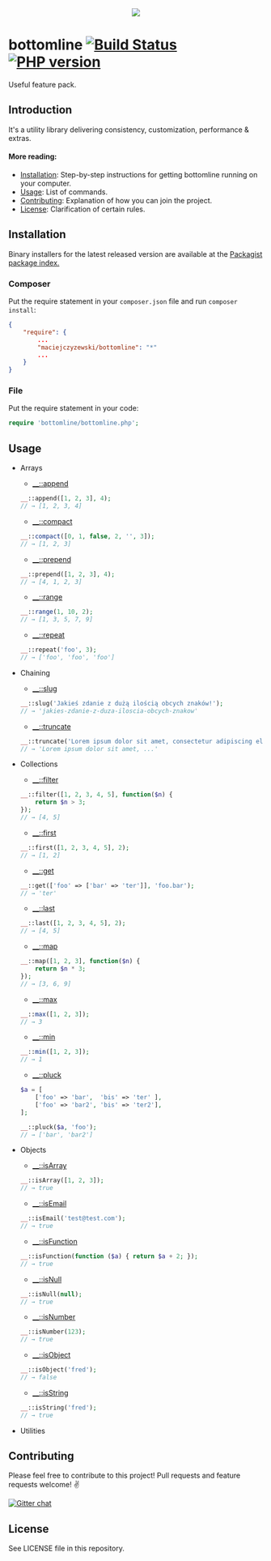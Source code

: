 <div align="center">
  <img src="https://raw.githubusercontent.com/MaciejCzyzewski/bottomline/master/screenshot.png"/>
</div>

# bottomline [![Build Status](https://travis-ci.org/MaciejCzyzewski/bottomline.png)](https://travis-ci.org/MaciejCzyzewski/bottomline) [![PHP version](https://badge.fury.io/ph/maciejczyzewski%2Fbottomline.svg)](http://badge.fury.io/ph/maciejczyzewski%2Fbottomline)

Useful feature pack.

## Introduction

It's a utility library delivering consistency, customization, performance & extras.

#### More reading:

- [Installation](#installation): Step-by-step instructions for getting bottomline running on your computer.
- [Usage](#usage): List of commands.
- [Contributing](#contributing): Explanation of how you can join the project.
- [License](#license): Clarification of certain rules.

## Installation

Binary installers for the latest released version are available at the [Packagist
package index.](https://packagist.org/packages/maciejczyzewski/bottomline)

### Composer

Put the require statement in your `composer.json` file and run `composer install`:

```json
{
    "require": {
        ...
        "maciejczyzewski/bottomline": "*"
        ...
    }
}
```

### File

Put the require statement in your code:

```php
require 'bottomline/bottomline.php';
```

## Usage

* Arrays
  - [__::append](src/__/arrays/append.php)

  ```php
  __::append([1, 2, 3], 4);
  // → [1, 2, 3, 4]
  ```

  - [__::compact](src/__/arrays/compact.php)

  ```php
  __::compact([0, 1, false, 2, '', 3]);
  // → [1, 2, 3]
  ```

  - [__::prepend](src/__/arrays/prepend.php)

  ```php
  __::prepend([1, 2, 3], 4);
  // → [4, 1, 2, 3]
  ```

  - [__::range](src/__/arrays/range.php)

  ```php
  __::range(1, 10, 2);
  // → [1, 3, 5, 7, 9]
  ```

  - [__::repeat](src/__/arrays/repeat.php)

  ```php
  __::repeat('foo', 3);
  // → ['foo', 'foo', 'foo']
  ```

* Chaining
  - [__::slug](src/__/chaining/slug.php)

  ```php
  __::slug('Jakieś zdanie z dużą ilością obcych znaków!');
  // → 'jakies-zdanie-z-duza-iloscia-obcych-znakow'
  ```

  - [__::truncate](src/__/chaining/truncate.php)

  ```php
  __::truncate('Lorem ipsum dolor sit amet, consectetur adipiscing elit. Pellentesque et mi orci.');
  // → 'Lorem ipsum dolor sit amet, ...'
  ```

* Collections
  - [__::filter](src/__/collections/filter.php)

  ```php
  __::filter([1, 2, 3, 4, 5], function($n) {
      return $n > 3;
  });
  // → [4, 5]
  ```

  - [__::first](src/__/collections/first.php)

  ```php
  __::first([1, 2, 3, 4, 5], 2);
  // → [1, 2]
  ```

  - [__::get](src/__/collections/get.php)

  ```php
  __::get(['foo' => ['bar' => 'ter']], 'foo.bar');
  // → 'ter'
  ```

  - [__::last](src/__/collections/last.php)

  ```php
  __::last([1, 2, 3, 4, 5], 2);
  // → [4, 5]
  ```

  - [__::map](src/__/collections/map.php)

  ```php
  __::map([1, 2, 3], function($n) {
      return $n * 3;
  });
  // → [3, 6, 9]
  ```

  - [__::max](src/__/collections/max.php)

  ```php
  __::max([1, 2, 3]);
  // → 3
  ```

  - [__::min](src/__/collections/min.php)

  ```php
  __::min([1, 2, 3]);
  // → 1
  ```

  - [__::pluck](src/__/collections/pluck.php)

  ```php
  $a = [
      ['foo' => 'bar',  'bis' => 'ter' ],
      ['foo' => 'bar2', 'bis' => 'ter2'],
  ];

  __::pluck($a, 'foo');
  // → ['bar', 'bar2']
  ```

* Objects 
  - [__::isArray](src/__/objects/isArray.php)

  ```php
  __::isArray([1, 2, 3]);
  // → true
  ```

  - [__::isEmail](src/__/objects/isEmail.php)

  ```php
  __::isEmail('test@test.com');
  // → true
  ```

  - [__::isFunction](src/__/objects/isFunction.php)

  ```php
  __::isFunction(function ($a) { return $a + 2; });
  // → true
  ```

  - [__::isNull](src/__/objects/isNull.php)

  ```php
  __::isNull(null);
  // → true
  ```

  - [__::isNumber](src/__/objects/isNumber.php)

  ```php
  __::isNumber(123);
  // → true
  ```

  - [__::isObject](src/__/objects/isObject.php)

  ```php
  __::isObject('fred');
  // → false
  ```

  - [__::isString](src/__/objects/isString.php)

  ```php
  __::isString('fred');
  // → true
  ```

* Utilities

## Contributing

Please feel free to contribute to this project! Pull requests and feature requests welcome! :v:

[![Gitter chat](https://badges.gitter.im/MaciejCzyzewski/bottomline.png)](https://gitter.im/MaciejCzyzewski/bottomline)

## License

See LICENSE file in this repository.
